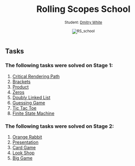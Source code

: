 <h1 align="center">Rolling Scopes School</h1>

<div align="center">
  <sub>Student: 
  <a href="https://github.com/Dmitry-White">Dmitry White</a>
  <br>
  <br>
  <img src="https://school.rollingscopes.com/images/logo_rs_text.svg" alt="RS_school">
  <br>
  <br>
</div>
  
## Tasks

### The following tasks were solved on Stage 1:
1. [Critical Rendering Path](https://github.com/rolling-scopes-school/tasks/blob/2017-Q3/tasks/critical-rendering-path.md)
2. [Brackets](https://github.com/yankouskia/additional_5)
3. [Product](https://github.com/yankouskia/additional_4)
4. [Zeros](https://github.com/yankouskia/additional_6)
5. [Doubly Linked List](https://github.com/rolling-scopes-school/tasks/blob/2017-Q3/tasks/doubly-linked-list.md)
6. [Guessing Game](https://github.com/rolling-scopes-school/guessing-game)
7. [Tic Tac Toe](https://github.com/rolling-scopes-school/tic-tac-toe)
8. [Finite State Machine](https://github.com/rolling-scopes-school/finite-state-machine)

### The following tasks were solved on Stage 2:
1. [Orange Rabbit](https://github.com/rolling-scopes-school/tasks/blob/2017-Q1/tasks/positionin_and_floats.md)
2. [Presentation](https://github.com/rolling-scopes-school/tasks/blob/2017-Q3/tasks/presentation.md)
3. [Card Game](https://github.com/rolling-scopes-school/tasks/blob/2017-Q3/tasks/match-match-game.md)
4. [Look Shop](https://github.com/rolling-scopes-school/tasks/blob/2017-Q3/tasks/css-recipes-and-layouts.md)
5. [Big Game](https://github.com/rolling-scopes-school/tasks/blob/2017-Q3/tasks/game.md)
